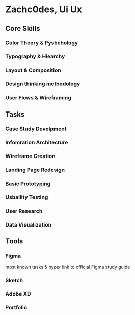 <h1>Zachc0des, Ui Ux </h1>

<h2>Core Skills</h2>
<h3>Color Theory & Pyshchology</h3>
<h3>Typography & Hiearchy</h3>
<h3>Layout & Composition</h3>
<h3>Design thinking methodology</h3>
<h3>User Flows & Wireframing</h3>

<h2>Tasks</h2>
<h3>Case Study Devolpment</h3>
<h3>Infomration Architecture</h3>
<h3>Wireframe Creation
<h3> Landing Page Redesign </h3>
<h3> Basic Prototyping</h3>
<h3>Usbaility Testing</h3>
<h3> User Research </h3>
<h3>Data Visualization</h3>

<h2> Tools</h2>
<h3>Figma</h3>
<P>most known tasks & hyper link to official Figma study guide </P>
<h3>Sketch</h3>
<h3>Adobe XD</h3>



<h3>Portfolio</h3>
